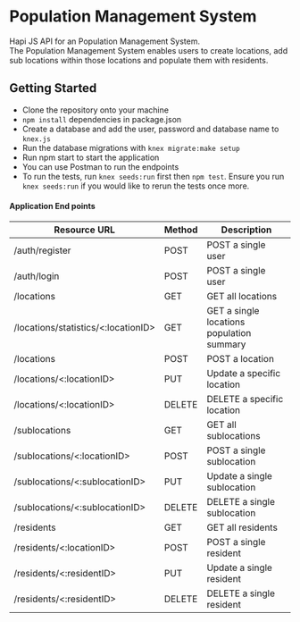 
# Population Management System
Hapi JS API for an Population Management System. <br>
The Population Management System enables users to create locations, add sub locations within those locations and populate them with residents.


## Getting Started
- Clone the repository onto your machine
- `npm install` dependencies in package.json
- Create a database and add the user, password and database name to `knex.js`
- Run the database migrations with `knex migrate:make setup`
- Run npm start to start the application
- You can use Postman to run the endpoints
- To run the tests, run `knex seeds:run` first then `npm test`. Ensure you run `knex seeds:run` if you would like to rerun the tests once more.


#### Application End points

| Resource URL | Method | Description | 
| -------------|--------|-------------|
|/auth/register| POST   | POST a single user |
|/auth/login| POST   | POST a single user |
|/locations| GET   | GET all locations |
|/locations/statistics/<:locationID>| GET   | GET a single locations population summary |
|/locations| POST   | POST a location |
|/locations/<:locationID>| PUT   | Update a specific location |
|/locations/<:locationID>| DELETE   | DELETE a specific location |
|/sublocations| GET   | GET all sublocations |
|/sublocations/<:locationID>| POST   | POST a single sublocation |
|/sublocations/<:sublocationID>| PUT    | Update a single sublocation |
|/sublocations/<:sublocationID>| DELETE   | DELETE a single sublocation |
|/residents| GET   | GET all residents |
|/residents/<:locationID>| POST   | POST a single resident |
|/residents/<:residentID>| PUT    | Update a single resident |
|/residents/<:residentID>| DELETE   | DELETE a single resident |

